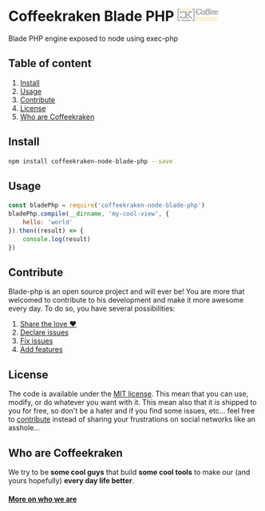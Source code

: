 # Coffeekraken Blade PHP <img src="/.resources/coffeekraken-logo.jpg" height="25px" />

Blade PHP engine exposed to node using exec-php

## Table of content

1. [Install](#readme-install)
2. [Usage](#readme-usage)
3. [Contribute](#readme-contribute)
4. [License](#readme-license)
5. [Who are Coffeekraken](#readme-who-are-coffeekraken)

<a id="readme-install"></a>
## Install

```sh
npm install coffeekraken-node-blade-php --save
```

<a id="readme-usage"></a>
## Usage

```js
const bladePhp = require('coffeekraken-node-blade-php')
bladePhp.compile(__dirname, 'my-cool-view', {
    hello: 'world'
}).then((result) => {
    console.log(result)
})
```

<a id="readme-contribute"></a>
## Contribute

Blade-php is an open source project and will ever be! You are more that welcomed to contribute to his development and make it more awesome every day.
To do so, you have several possibilities:

1. [Share the love ❤️](https://github.com/Coffeekraken/coffeekraken/blob/master/contribute.md#contribute-share-the-love)
2. [Declare issues](https://github.com/Coffeekraken/coffeekraken/blob/master/contribute.md#contribute-declare-issues)
3. [Fix issues](https://github.com/Coffeekraken/coffeekraken/blob/master/contribute.md#contribute-fix-issues)
4. [Add features](https://github.com/Coffeekraken/coffeekraken/blob/master/contribute.md#contribute-add-features)

<a id="readme-license"></a>
## License

The code is available under the [MIT license](LICENSE.txt). This mean that you can use, modify, or do whatever you want with it. This mean also that it is shipped to you for free, so don't be a hater and if you find some issues, etc... feel free to [contribute](https://github.com/Coffeekraken/coffeekraken/blob/master/contribute.md) instead of sharing your frustrations on social networks like an asshole...

<a id="readme-who-are-coffeekraken"></a>
## Who are Coffeekraken

We try to be **some cool guys** that build **some cool tools** to make our (and yours hopefully) **every day life better**.  

#### [More on who we are](https://github.com/Coffeekraken/coffeekraken/blob/master/who-are-we.md)